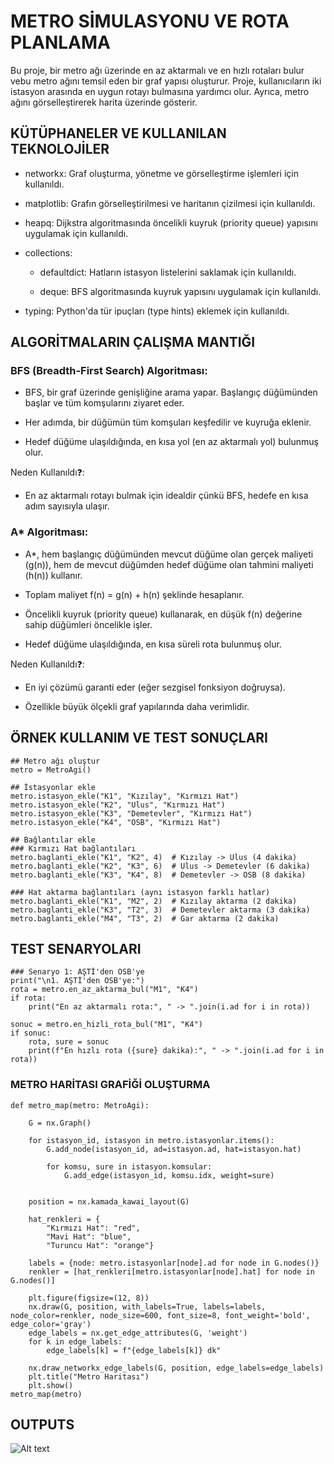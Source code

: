 # METRO SİMULASYONU VE ROTA PLANLAMA

Bu proje, bir metro ağı üzerinde en az aktarmalı ve en hızlı rotaları bulur vebu metro ağını temsil eden bir graf yapısı oluşturur. Proje, kullanıcıların iki istasyon arasında en uygun rotayı bulmasına yardımcı olur. Ayrıca, metro ağını görselleştirerek harita üzerinde gösterir.

## KÜTÜPHANELER VE KULLANILAN TEKNOLOJİLER

* networkx: Graf oluşturma, yönetme ve görselleştirme işlemleri için kullanıldı.

* matplotlib: Grafın görselleştirilmesi ve haritanın çizilmesi için kullanıldı.

* heapq: Dijkstra algoritmasında öncelikli kuyruk (priority queue) yapısını uygulamak için kullanıldı.

* collections:

  * defaultdict: Hatların istasyon listelerini saklamak için kullanıldı.

  * deque: BFS algoritmasında kuyruk yapısını uygulamak için kullanıldı.

* typing: Python'da tür ipuçları (type hints) eklemek için kullanıldı.

## ALGORİTMALARIN ÇALIŞMA MANTIĞI

### BFS (Breadth-First Search) Algoritması:
  
  * BFS, bir graf üzerinde genişliğine arama yapar. Başlangıç düğümünden başlar ve tüm komşularını ziyaret eder.
  
  * Her adımda, bir düğümün tüm komşuları keşfedilir ve kuyruğa eklenir.
  
  * Hedef düğüme ulaşıldığında, en kısa yol (en az aktarmalı yol) bulunmuş olur.
  
   Neden Kullanıldı:question::
  * En az aktarmalı rotayı bulmak için idealdir çünkü BFS, hedefe en kısa adım sayısıyla ulaşır.

### A* Algoritması:

  * A*, hem başlangıç düğümünden mevcut düğüme olan gerçek maliyeti (g(n)), hem de mevcut düğümden hedef düğüme olan tahmini maliyeti (h(n)) kullanır.
    
  * Toplam maliyet f(n) = g(n) + h(n) şeklinde hesaplanır.
    
  * Öncelikli kuyruk (priority queue) kullanarak, en düşük f(n) değerine sahip düğümleri öncelikle işler.
    
  * Hedef düğüme ulaşıldığında, en kısa süreli rota bulunmuş olur.
  
  Neden Kullanıldı:question::
  * En iyi çözümü garanti eder (eğer sezgisel fonksiyon doğruysa).
    
  * Özellikle büyük ölçekli graf yapılarında daha verimlidir.


## ÖRNEK KULLANIM VE TEST SONUÇLARI



```
## Metro ağı oluştur
metro = MetroAgi()

## İstasyonlar ekle
metro.istasyon_ekle("K1", "Kızılay", "Kırmızı Hat")
metro.istasyon_ekle("K2", "Ulus", "Kırmızı Hat")
metro.istasyon_ekle("K3", "Demetevler", "Kırmızı Hat")
metro.istasyon_ekle("K4", "OSB", "Kırmızı Hat")
```
```
## Bağlantılar ekle
### Kırmızı Hat bağlantıları
metro.baglanti_ekle("K1", "K2", 4)  # Kızılay -> Ulus (4 dakika)
metro.baglanti_ekle("K2", "K3", 6)  # Ulus -> Demetevler (6 dakika)
metro.baglanti_ekle("K3", "K4", 8)  # Demetevler -> OSB (8 dakika)
```
```
### Hat aktarma bağlantıları (aynı istasyon farklı hatlar)
metro.baglanti_ekle("K1", "M2", 2)  # Kızılay aktarma (2 dakika)
metro.baglanti_ekle("K3", "T2", 3)  # Demetevler aktarma (3 dakika)
metro.baglanti_ekle("M4", "T3", 2)  # Gar aktarma (2 dakika)
```

## TEST SENARYOLARI

```
### Senaryo 1: AŞTİ'den OSB'ye
print("\n1. AŞTİ'den OSB'ye:")
rota = metro.en_az_aktarma_bul("M1", "K4")
if rota:
    print("En az aktarmalı rota:", " -> ".join(i.ad for i in rota))

sonuc = metro.en_hizli_rota_bul("M1", "K4")
if sonuc:
    rota, sure = sonuc
    print(f"En hızlı rota ({sure} dakika):", " -> ".join(i.ad for i in rota))
```

### METRO HARİTASI GRAFİĞİ OLUŞTURMA
```
def metro_map(metro: MetroAgi):

    G = nx.Graph()

    for istasyon_id, istasyon in metro.istasyonlar.items():
        G.add_node(istasyon_id, ad=istasyon.ad, hat=istasyon.hat)

        for komsu, sure in istasyon.komsular:
            G.add_edge(istasyon_id, komsu.idx, weight=sure)


    position = nx.kamada_kawai_layout(G)

    hat_renkleri = {
        "Kırmızı Hat": "red",
        "Mavi Hat": "blue",
        "Turuncu Hat": "orange"}

    labels = {node: metro.istasyonlar[node].ad for node in G.nodes()}
    renkler = [hat_renkleri[metro.istasyonlar[node].hat] for node in G.nodes()]

    plt.figure(figsize=(12, 8))
    nx.draw(G, position, with_labels=True, labels=labels, node_color=renkler, node_size=600, font_size=8, font_weight='bold', edge_color='gray')
    edge_labels = nx.get_edge_attributes(G, 'weight')
    for k in edge_labels:
        edge_labels[k] = f"{edge_labels[k]} dk"

    nx.draw_networkx_edge_labels(G, position, edge_labels=edge_labels)
    plt.title("Metro Haritası")
    plt.show()
metro_map(metro)
```
## OUTPUTS
![Alt text](main/metroMap.png)




